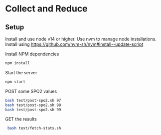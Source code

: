 # Collect and Reduce

## Setup

Install and use node v14 or higher. Use nvm to manage node installations.
Install using https://github.com/nvm-sh/nvm#install--update-script

Install NPM dependencies

```bash
npm install
```

Start the server

```bash
npm start
```

POST some SPO2 values

```bash
bash test/post-spo2.sh 97
bash test/post-spo2.sh 98
bash test/post-spo2.sh 99
```

GET the results

```bash
 bash test/fetch-stats.sh
```
